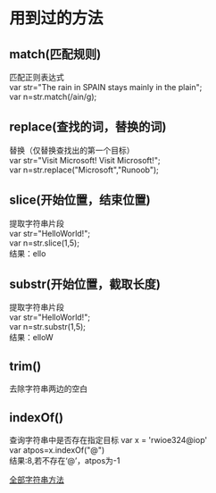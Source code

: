# 用到过的方法
## match(匹配规则)
匹配正则表达式  
var str="The rain in SPAIN stays mainly in the plain";  
var n=str.match(/ain/g);  
## replace(查找的词，替换的词)
替换（仅替换查找出的第一个目标）  
var str="Visit Microsoft! Visit Microsoft!";  
var n=str.replace("Microsoft","Runoob");  
## slice(开始位置，结束位置)
提取字符串片段  
var str="HelloWorld!";  
var n=str.slice(1,5);  
结果：ello  
## substr(开始位置，截取长度)
提取字符串片段  
var str="HelloWorld!";  
var n=str.substr(1,5);  
结果：elloW  
## trim()
去除字符串两边的空白

## indexOf()
查询字符串中是否存在指定目标
var x = 'rwioe324@iop'  
var atpos=x.indexOf("@")  
结果:8,若不存在‘@’，atpos为-1

<a href='https://www.runoob.com/jsref/jsref-obj-string.html'>全部字符串方法</a>